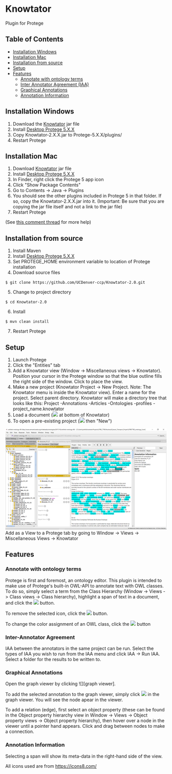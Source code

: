 # Knowtator
Plugin for Protege


## Table of Contents
- [Installation Windows](#installation-windows)
- [Installation Mac](#installation-mac)
- [Installation from source](#installation-from-source)
- [Setup](#setup)
- [Features](#features)
	- [Annotate with ontology terms](#annotate-with-ontology-terms)
	- [Inter Annotator Agreement (IAA)](#inter-annotator-agreement)
	- [Graphical Annotations](#graphical-annotations)
	- [Annotation Information](#annotation-information)


## Installation Windows
1. Download the [Knowtator][knowtator link] jar file
2. Install [Desktop Protege 5.X.X][protege link]
3. Copy Knowtator-2.X.X.jar to Protege-5.X.X/plugins/
4. Restart Protege


## Installation Mac
1. Download [Knowtator][knowtator link] jar file
2. Install [Desktop Protege 5.X.X][protege link]
3. In Finder, right click the Protege 5 app icon
4. Click "Show Package Contents"
5. Go to Contents -> Java -> Plugins
6. You should see the other plugins included in Protege 5 in that folder. If so, copy the Knowtator-2.X.X.jar into it. (Important: Be sure that you are copying the jar file itself and not a link to the jar file)
7. Restart Protege


(See [this comment thread][mac osx plugin installation comment thread] for more help) 


## Installation from source
1. Install Maven
2. Install [Desktop Protege 5.X.X][protege link]
3. Set PROTEGE_HOME environment variable to location of Protege installation
4. Download source files
```console
$ git clone https://github.com/UCDenver-ccp/Knowtator-2.0.git
```
5. Change to project directory
```console
$ cd Knowtator-2.0
```
6. Install
```console
$ mvn clean install
```
7. Restart Protege


## Setup
1. Launch Protege
2. Click the "Entities" tab
3. Add a Knowtator view (Window -> Miscellaneous views -> Knowtator). Position your cursor in the Protege window so that the blue outline fills the right side of the window. Click to place the view.
4. Make a new project (Knowtator Project -> New Project. Note: The Knowtator menu is inside the Knowtator view). Enter a name for the project. Select parent directory. Knowtator will make
a directory tree that looks like this:
Project
-Annotations
-Articles
-Ontologies
-profiles
-project_name.knowtator
5. Load a document (![][plus] at bottom of Knowtator)
7. To open a pre-existing project (![][menu] then "New")

![After installation][installation image]
Add as a View to a Protege tab by going to Window -> Views -> Miscellaneous Views -> Knowtator


## Features


### Annotate with ontology terms


Protege is first and foremost, an ontology editor. This plugin is intended to make use of Protege's built-in OWL-API to annotate text with OWL classes. To do so, simply select a term from the Class Hierarchy (Window -> Views -> Class views -> Class hierarchy), highlight a span of text in a document, and click the ![][plus] button. 

To remove the selected icon, click the ![][remove] button.

To change the color assignment of an OWL class, click the ![][change color] button


### Inter-Annotator Agreement


IAA between the annotators in the same project can be run. Select the types of IAA you wish to run from the IAA menu and click IAA -> Run IAA. Select a folder for the results to be written to.


### Graphical Annotations

Open the graph viewer by clicking ![][graph viewer]. 

To add the selected annotation to the graph viewer, simply click ![][plus] in the graph viewer. You will see the node apear in the viewer.

To add a relation (edge), first select an object property (these can be found in the Object property hierarchy view in Window -> Views -> Object property views -> Object property hierarchy), then hover over a node in the viewer until a pointer hand appears. Click and drag between nodes to make a connection.


### Annotation Information


Selecting a span will show its meta-data in the right-hand side of the view.


All icons used are from https://icons8.com/

[knowtator link]:https://github.com/UCDenver-ccp/Knowtator-2.0/releases/latest
[protege link]:http://protege.stanford.edu/products.php#desktop-protege
[installation image]:installation_image.PNG
[ontology example]:http://purl.obolibrary.org/obo/go/go-basic.obo
[mac osx plugin installation comment thread]:http://protege-project.136.n4.nabble.com/Installing-Plugins-on-Protege-5-MacOSX-td4665874.html
[sample files location]:https://github.com/tuh8888/Knowtator-2.0/tree/master/src/test/resources
[plus]:src/main/resources/icon/icons8-plus-24.png
[menu]:src/main/resources/icon/icons8-menu-24.png
[remove]:src/main/resources/icon/icons8-delete-24.png
[change color]:src/main/resources/icon/icons8-color-dropper-filled-50.png
[change color]:src/main/resources/icon/icons8-tree-structure-32.png


<!--stackedit_data:
eyJoaXN0b3J5IjpbMTE5NTc3MTE5M119
-->